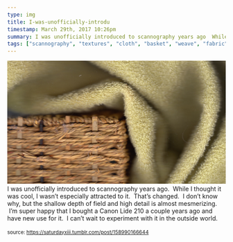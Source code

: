 ```yaml
---
type: img
title: I-was-unofficially-introdu
timestamp: March 29th, 2017 10:26pm
summary: I was unofficially introduced to scannography years ago  While I thought it was cool I wasn’t especially attracted to it  That’s changed  I don’t k
tags: ["scannography", "textures", "cloth", "basket", "weave", "fabric", "scanner", "photography"]
---
```

<img src="../media/158990166644.jpg"/>
                                                                                          <div class="caption">
I was unofficially introduced to scannography years ago.  While I thought it was cool, I wasn’t especially attracted to it.  That’s changed.  I don’t know why, but the shallow depth of field and high detail is almost mesmerizing.  I’m super happy that I bought a Canon Lide 210 a couple years ago and have new use for it.  I can’t wait to experiment with it in the outside world.
 
                                    
                
                
                
                
                                
<small>source: https://saturdayxiii.tumblr.com/post/158990166644</small>